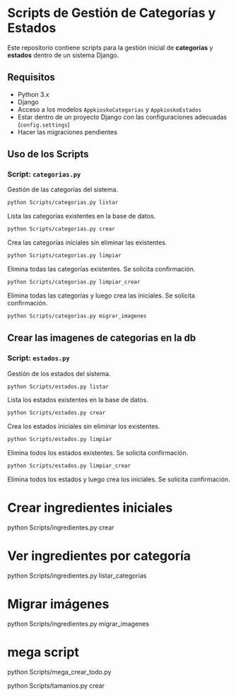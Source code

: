 # Scripts de Gestión de Categorías y Estados

Este repositorio contiene scripts para la gestión inicial de **categorías** y **estados** dentro de un sistema Django.

## Requisitos

- Python 3.x
- Django
- Acceso a los modelos `AppkioskoCategorias` y `AppkioskoEstados`
- Estar dentro de un proyecto Django con las configuraciones adecuadas (`config.settings`)
- Hacer las migraciones pendientes

## Uso de los Scripts

### Script: `categorias.py`

Gestión de las categorías del sistema.

```bash
python Scripts/categorias.py listar
```
Lista las categorías existentes en la base de datos.

```bash
python Scripts/categorias.py crear
```
Crea las categorías iniciales sin eliminar las existentes.

```bash
python Scripts/categorias.py limpiar
```
Elimina todas las categorías existentes. Se solicita confirmación.

```bash
python Scripts/categorias.py limpiar_crear
```
Elimina todas las categorías y luego crea las iniciales. Se solicita confirmación.


```bash
python Scripts/categorias.py migrar_imagenes
```
Crear las imagenes de categorias en la db
---



### Script: `estados.py`

Gestión de los estados del sistema.

```bash
python Scripts/estados.py listar
```
Lista los estados existentes en la base de datos.

```bash
python Scripts/estados.py crear
```
Crea los estados iniciales sin eliminar los existentes.

```bash
python Scripts/estados.py limpiar
```
Elimina todos los estados existentes. Se solicita confirmación.

```bash
python Scripts/estados.py limpiar_crear
```
Elimina todos los estados y luego crea los iniciales. Se solicita confirmación.






# Crear ingredientes iniciales
python Scripts/ingredientes.py crear

# Ver ingredientes por categoría
python Scripts/ingredientes.py listar_categorias

# Migrar imágenes
python Scripts/ingredientes.py migrar_imagenes




# mega script 
python Scripts/mega_crear_todo.py



python Scripts/tamanios.py crear